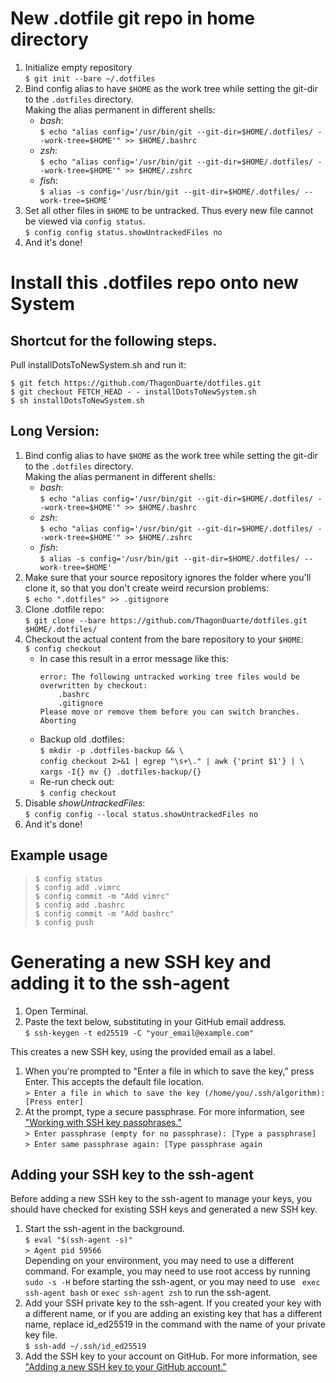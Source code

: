 # New .dotfile git repo in home directory

1. Initialize empty repository  
```$ git init --bare ~/.dotfiles``` 
2. Bind config alias to have ```$HOME``` as the work tree while setting the git-dir to the ```.dotfiles``` directory.  
Making the alias permanent in different shells:
    * _bash_:  
    ```$ echo "alias config='/usr/bin/git --git-dir=$HOME/.dotfiles/ --work-tree=$HOME'" >> $HOME/.bashrc```
    * _zsh_:  
    ```$ echo "alias config='/usr/bin/git --git-dir=$HOME/.dotfiles/ --work-tree=$HOME'" >> $HOME/.zshrc```
    * _fish_:  
    ```$ alias -s config='/usr/bin/git --git-dir=$HOME/.dotfiles/ --work-tree=$HOME'```
3. Set all other files in ```$HOME``` to be untracked. Thus every new file cannot be viewed via ```config status```.  
```$ config config status.showUntrackedFiles no```
4. And it's done! 

# Install this .dotfiles repo onto new System
## Shortcut for the following steps. 
Pull installDotsToNewSystem.sh and run it:  
```
$ git fetch https://github.com/ThagonDuarte/dotfiles.git 
$ git checkout FETCH_HEAD - - installDotsToNewSystem.sh
$ sh installDotsToNewSystem.sh
```

## Long Version:
1. Bind config alias to have ```$HOME``` as the work tree while setting the git-dir to the ```.dotfiles``` directory.  
Making the alias permanent in different shells:
    * _bash_:  
    ```$ echo "alias config='/usr/bin/git --git-dir=$HOME/.dotfiles/ --work-tree=$HOME'" >> $HOME/.bashrc```
    * _zsh_:  
    ```$ echo "alias config='/usr/bin/git --git-dir=$HOME/.dotfiles/ --work-tree=$HOME'" >> $HOME/.zshrc```
    * _fish_:  
    ```$ alias -s config='/usr/bin/git --git-dir=$HOME/.dotfiles/ --work-tree=$HOME'```
2. Make sure that your source repository ignores the folder where you'll clone it, so that you don't create weird recursion problems:  
```$ echo ".dotfiles" >> .gitignore```
3. Clone .dotfile repo:  
```$ git clone --bare https://github.com/ThagonDuarte/dotfiles.git $HOME/.dotfiles/```
4. Checkout the actual content from the bare repository to your ```$HOME```:  
```$ config checkout```  
    - In case this result in a error message like this:  
        ```
        error: The following untracked working tree files would be overwritten by checkout:
            .bashrc
            .gitignore
        Please move or remove them before you can switch branches.
        Aborting
        ``` 
    - Backup old .dotfiles:  
    ```$ mkdir -p .dotfiles-backup && \```  
    ```config checkout 2>&1 | egrep "\s+\." | awk {'print $1'} | \```  
    ```xargs -I{} mv {} .dotfiles-backup/{}```  
    - Re-run check out:     
```$ config checkout```
4. Disable _showUntrackedFiles_:  
```$ config config --local status.showUntrackedFiles no```  
5. And it's done! 

## Example usage

> ```$ config status```  
```$ config add .vimrc```  
```$ config commit -m "Add vimrc"```  
```$ config add .bashrc```  
```$ config commit -m "Add bashrc"```  
```$ config push```   

# Generating a new SSH key and adding it to the ssh-agent

1. Open Terminal.
2. Paste the text below, substituting in your GitHub email address.  
```$ ssh-keygen -t ed25519 -C "your_email@example.com"```  

This creates a new SSH key, using the provided email as a label.

1. When you're prompted to "Enter a file in which to save the key," press Enter. This accepts the default file location.  
```> Enter a file in which to save the key (/home/you/.ssh/algorithm): [Press enter]```  
2. At the prompt, type a secure passphrase. For more information, see ["Working with SSH key passphrases."](https://docs.github.com/en/articles/working-with-ssh-key-passphrases)  
```> Enter passphrase (empty for no passphrase): [Type a passphrase]```  
```> Enter same passphrase again: [Type passphrase again ```  

## Adding your SSH key to the ssh-agent
Before adding a new SSH key to the ssh-agent to manage your keys, you should have checked for existing SSH keys and generated a new SSH key.

1. Start the ssh-agent in the background.  
```$ eval "$(ssh-agent -s)"```  
```> Agent pid 59566```  
Depending on your environment, you may need to use a different command. For example, you may need to use root access by running ``` sudo -s -H```  before starting the ssh-agent, or you may need to use ``` exec ssh-agent bash```  or ```exec ssh-agent zsh```  to run the ssh-agent.
2. Add your SSH private key to the ssh-agent. If you created your key with a different name, or if you are adding an existing key that has a different name, replace id_ed25519 in the command with the name of your private key file.  
```$ ssh-add ~/.ssh/id_ed25519```
3. Add the SSH key to your account on GitHub. For more information, see ["Adding a new SSH key to your GitHub account."](https://docs.github.com/en/github/authenticating-to-github/adding-a-new-ssh-key-to-your-github-account)